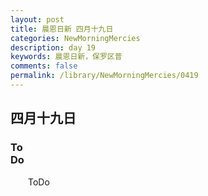 ```yaml
---
layout: post
title: 晨恩日新 四月十九日
categories: NewMorningMercies
description: day 19
keywords: 晨恩日新，保罗区普
comments: false
permalink: /library/NewMorningMercies/0419
---
```


## 四月十九日

### To <br> Do


&emsp;&emsp;ToDo